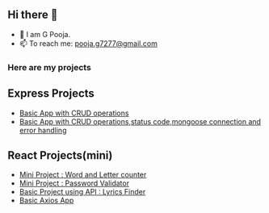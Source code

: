 ## Hi there 👋
- 👀 I am G Pooja.
- 📫 To reach me: pooja.g7277@gmail.com

### Here are my projects
## Express Projects
- [Basic App with CRUD operations](https://github.com/poojag7277/expressApp1)
- [Basic App with CRUD operations,status code,mongoose connection and error handling](https://github.com/poojag7277/expessAPIl2)

## React Projects(mini)
- [Mini Project : Word and Letter counter ](https://github.com/poojag7277/reactProject)
- [Mini Project : Password Validator](https://github.com/poojag7277/reactProject/tree/main/password-validator)
- [Basic Project using API : Lyrics Finder](https://github.com/poojag7277/reactProject/tree/main/lyricsfinder)
- [Basic Axios App](https://github.com/poojag7277/reactProject/tree/main/axios-lab)
